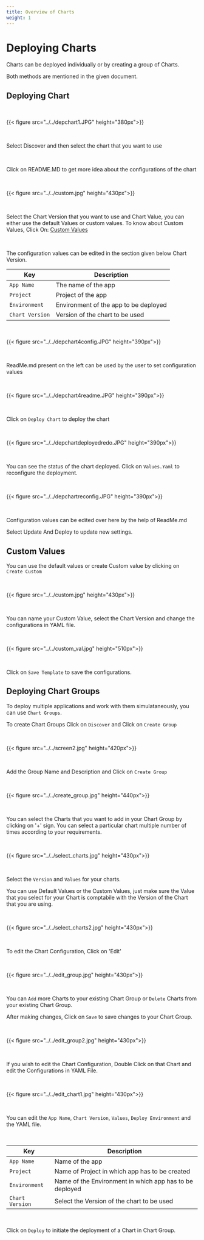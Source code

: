 ```yaml
---
title: Overview of Charts
weight: 1
---
```



# Deploying Charts

Charts can be deployed individually or by creating a group of Charts.

Both methods are mentioned in the given document.


## Deploying Chart

&nbsp;&nbsp;

{{< figure src="../../depchart1.JPG" height="380px">}}

&nbsp;&nbsp;

Select Discover and then select the chart that you want to use

<br />

Click on README.MD to get more idea about the configurations of the chart

<br />

{{< figure src="../../custom.jpg" height="430px">}}

<br />

Select the Chart Version that you want to use and Chart Value, you can either use the default Values or custom values.
To know about Custom Values, Click On: [Custom Values](https://docs.devtron.ai/docs/reference/deploy-chart/overview/#custom-values)

<br />


The configuration values can be edited in the section given below Chart Version.

Key | Description
----|----
`App Name` | The name of the app
`Project` | Project of the app
`Environment` |Environment of the app to be deployed
`Chart Version` | Version of the chart to be used

&nbsp;&nbsp;

{{< figure src="../../depchart4config.JPG" height="390px">}}

&nbsp;&nbsp;

ReadMe.md present on the left can be used by the user to set configuration values

&nbsp;&nbsp;

{{< figure src="../../depchart4readme.JPG" height="390px">}}

<br />

Click on `Deploy Chart` to deploy the chart

&nbsp;&nbsp;

{{< figure src="../../depchartdeployedredo.JPG" height="390px">}}

&nbsp;&nbsp;

You can see the status of the chart deployed. Click on `Values.Yaml` to reconfigure the deployment.

&nbsp;&nbsp;

{{< figure src="../../depchartreconfig.JPG" height="390px">}}

&nbsp;&nbsp;

Configuration values can be edited over here by the help of ReadMe.md

Select Update And Deploy to update new settings.

##  Custom Values

You can use the default values or create Custom value by clicking on ` Create Custom`

&nbsp;&nbsp;

{{< figure src="../../custom.jpg" height="430px">}}

&nbsp;&nbsp;

You can name your Custom Value, select the Chart Version and change the configurations in YAML file.

&nbsp;&nbsp;

{{< figure src="../../custom_val.jpg" height="510px">}}

&nbsp;&nbsp;

Click on `Save Template` to save the configurations.



## Deploying Chart Groups 

To deploy multiple applications and work with them simulataneously, you can use `Chart Groups`.

To create Chart Groups 
Click on  `Discover` and Click on `Create Group`

&nbsp;&nbsp;

{{< figure src="../../screen2.jpg" height="420px">}}

&nbsp;&nbsp;

Add the Group Name and Description and Click on `Create Group`

&nbsp;&nbsp;

{{< figure src="../../create_group.jpg" height="440px">}}

&nbsp;&nbsp;

You can select the Charts that you want to add in your Chart Group by clicking on '+' sign. 
You can select a particular chart multiple number of times according to your requirements.

&nbsp;&nbsp;

{{< figure src="../../select_charts.jpg" height="430px">}}

<br />

Select the `Version` and `Values` for your charts.

You can use Default Values or the Custom Values, just make sure the Value that you select for your Chart is comptabile with the Version of the Chart that you are using.

&nbsp;&nbsp;

{{< figure src="../../select_charts2.jpg" height="430px">}}

&nbsp;&nbsp;

To edit the Chart Configuration, Click on 'Edit'

&nbsp;&nbsp;

{{< figure src="../../edit_group.jpg" height="430px">}}

&nbsp;&nbsp;

You can `Add` more Charts to your existing Chart Group or `Delete` Charts from your existing Chart Group. 

After making changes, Click on `Save` to save changes to your Chart Group.

&nbsp;&nbsp;

{{< figure src="../../edit_group2.jpg" height="430px">}}

&nbsp;&nbsp;

If you wish to edit the Chart Configuration, Double Click on that Chart and edit the Configurations in YAML File.

&nbsp;&nbsp;

{{< figure src="../../edit_chart1.jpg" height="430px">}}

&nbsp;&nbsp;

You can edit the `App Name`, `Chart Version`, `Values`, `Deploy Environment` and the YAML file.

&nbsp;&nbsp;

Key | Description
----|----
`App Name` | Name of the app
`Project` | Name of Project in which app has to be created
`Environment` | Name of the Environment in which app has to be deployed
`Chart Version` | Select the Version of the chart to be used

<br />

Click on `Deploy` to initiate the deployment of a Chart in Chart Group.
